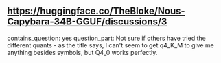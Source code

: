 ## https://huggingface.co/TheBloke/Nous-Capybara-34B-GGUF/discussions/3

contains_question: yes
question_part: Not sure if others have tried the different quants - as the title says, I can't seem to get q4_K_M to give me anything besides symbols, but Q4_0 works perfectly.